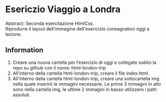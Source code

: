 Esericzio Viaggio a Londra
===
Abstract: Seconda esercitazione HtmlCss.<br>
Riprodurre il layout dell’immagine dell'esericizio consegnatoci oggi a lezione.
## Information
1. Creare una nuova cartella per l’esercizio di oggi e collegate subito la repo su github con il nome: html-london-trip
2. All’interno della cartella html-london-trip, creare il file index.html.
3. All’interno della cartella html-london-trip, creare una sottocartella img nella quale inserirò le immagini necessarie.
Le prime 3 immagini in alto sono nella cartella img, le ultime 2 immagini in basso utilizzerò i path assoluti.
